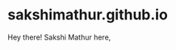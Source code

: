 # sakshimathur.github.io
Hey there!                                                                                                                                   Sakshi Mathur here, 
